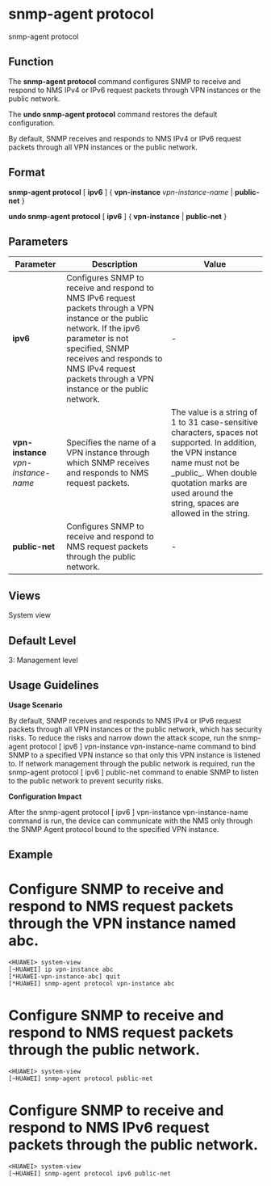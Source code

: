 snmp-agent protocol
===================

snmp-agent protocol

Function
--------



The **snmp-agent protocol** command configures SNMP to receive and respond to NMS IPv4 or IPv6 request packets through VPN instances or the public network.

The **undo snmp-agent protocol** command restores the default configuration.



By default, SNMP receives and responds to NMS IPv4 or IPv6 request packets through all VPN instances or the public network.


Format
------

**snmp-agent protocol** [ **ipv6** ] { **vpn-instance** *vpn-instance-name* | **public-net** }

**undo snmp-agent protocol** [ **ipv6** ] { **vpn-instance** | **public-net** }


Parameters
----------

| Parameter | Description | Value |
| --- | --- | --- |
| **ipv6** | Configures SNMP to receive and respond to NMS IPv6 request packets through a VPN instance or the public network.  If the ipv6 parameter is not specified, SNMP receives and responds to NMS IPv4 request packets through a VPN instance or the public network. | - |
| **vpn-instance** *vpn-instance-name* | Specifies the name of a VPN instance through which SNMP receives and responds to NMS request packets. | The value is a string of 1 to 31 case-sensitive characters, spaces not supported. In addition, the VPN instance name must not be \_public\_. When double quotation marks are used around the string, spaces are allowed in the string. |
| **public-net** | Configures SNMP to receive and respond to NMS request packets through the public network. | - |



Views
-----

System view


Default Level
-------------

3: Management level


Usage Guidelines
----------------

**Usage Scenario**

By default, SNMP receives and responds to NMS IPv4 or IPv6 request packets through all VPN instances or the public network, which has security risks. To reduce the risks and narrow down the attack scope, run the snmp-agent protocol [ ipv6 ] vpn-instance vpn-instance-name command to bind SNMP to a specified VPN instance so that only this VPN instance is listened to. If network management through the public network is required, run the snmp-agent protocol [ ipv6 ] public-net command to enable SNMP to listen to the public network to prevent security risks.

**Configuration Impact**

After the snmp-agent protocol [ ipv6 ] vpn-instance vpn-instance-name command is run, the device can communicate with the NMS only through the SNMP Agent protocol bound to the specified VPN instance.


Example
-------

# Configure SNMP to receive and respond to NMS request packets through the VPN instance named abc.
```
<HUAWEI> system-view
[~HUAWEI] ip vpn-instance abc
[*HUAWEI-vpn-instance-abc] quit
[*HUAWEI] snmp-agent protocol vpn-instance abc

```

# Configure SNMP to receive and respond to NMS request packets through the public network.
```
<HUAWEI> system-view
[~HUAWEI] snmp-agent protocol public-net

```

# Configure SNMP to receive and respond to NMS IPv6 request packets through the public network.
```
<HUAWEI> system-view
[~HUAWEI] snmp-agent protocol ipv6 public-net

```